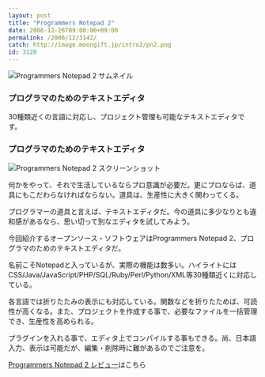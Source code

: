 ```yaml
---
layout: post
title: "Programmers Notepad 2"
date: 2006-12-26T09:00:00+09:00
permalink: /2006/12/3142/
catch: http://image.moongift.jp/intro2/pn2.png
id: 3128
---
```

 ![Programmers Notepad 2 サムネイル](http://image.moongift.jp/intro2/pn2.t.png "Programmers Notepad 2 サムネイル")
  

### プログラマのためのテキストエディタ
  
30種類近くの言語に対応し、プロジェクト管理も可能なテキストエディタです。  
<!--more-->  

### プログラマのためのテキストエディタ
  

![Programmers Notepad 2 スクリーンショット](http://image.moongift.jp/intro2/pn2.png "Programmers Notepad 2 スクリーンショット")

  

何かをやって、それで生活しているならプロ意識が必要だ。更にプロならば、道具にもこだわらなければならない。道具は、生産性に大きく関わってくる。

  

プログラマーの道具と言えば、テキストエディタだ。今の道具に多少なりとも違和感があるなら、思い切って別なエディタを試してみよう。

  

今回紹介するオープンソース・ソフトウェアはProgrammers Notepad 2、プログラマのためのテキストエディタだ。

  

名前こそNotepadと入っているが、実際の機能は数多い。ハイライトにはCSS/Java/JavaScript/PHP/SQL/Ruby/Perl/Python/XML等30種類近くに対応している。

  

各言語では折りたたみの表示にも対応している。関数などを折りたためば、可読性が高くなる。また、プロジェクトを作成する事で、必要なファイルを一括管理でき、生産性を高められる。

  

プラグインを入れる事で、エディタ上でコンパイルする事もできる。尚、日本語入力、表示は可能だが、編集・削除時に難があるのでご注意を。

  

[Programmers Notepad 2 レビュー](http://oss.moongift.jp/review/i-3147.html)はこちら

